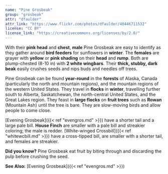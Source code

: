 ```yaml
---
name: "Pine Grosbeak"
group: "grosbeak"
attr: "dfaulder"
attr_link: "https://www.flickr.com/photos/dfaulder/40446711532"
license: "CC BY"
license_link: "https://creativecommons.org/licenses/by/2.0/"
---
```

With their **pink head** and **chest**, **male** Pine Grosbeak are easy to identify as they gather around **bird feeders** for sunflowers in **winter**. The **females** are grayer with **yellow** or **pink shading** on their **head** and **rump**. Both are plump-chested (8-10 in) with **2 white wingbars**. Their **thick, stubby, dark beak** easily crushes seeds and nips buds and needles off trees.

Pine Grosbeak can be found **year-round** in the **forests** of Alaska, Canada (particularly the north and mountain regions), and the mountain regions of the western United States. They travel in **flocks** in **winter**, travelling further south to Alberta, Saskatchewan, the north-central United States, and the Great Lakes region. They feast in **large flocks** on **fruit trees** such as __Rowan__ (Mountain Ash) until the tree is bare. They are slow-moving birds and allow people to come close.

[Evening Grosbeak]({{< ref "evengros.md" >}}) have a shorter tail and a large pale bill. **House Finch** are smaller with a pale bill and streakier coloring; the male is redder. [White-winged Crossbill]({{< ref "whitewcbill.md" >}}) have a cross-tipped bill, are smaller with a shorter tail, and females are streakier.

**Did you know?** Pine Grosbeak eat fruit by biting through and discarding the pulp before crushing the seed.

<!-- generated, do not edit -->
**See Also:**
[Evening Grosbeak]({{< ref "evengros.md" >}})
